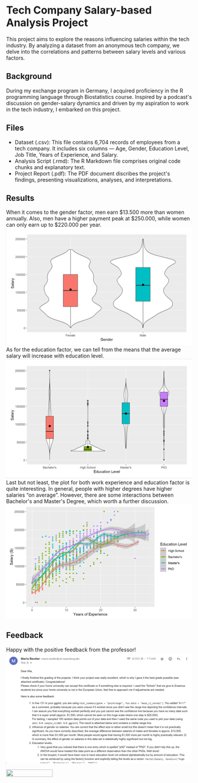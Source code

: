 # Tech Company Salary-based Analysis Project
This project aims to explore the reasons influencing salaries within the tech industry. By analyzing a dataset from an anonymous tech company, we delve into the correlations and patterns between salary levels and various factors.  

## Background
During my exchange program in Germany, I acquired proficiency in the R programming language through Biostatistics course. Inspired by a podcast's discussion on gender-salary dynamics and driven by my aspiration to work in the tech industry, I embarked on this project.  

## Files
- Dataset (.csv): This file contains 6,704 records of employees from a tech company. It includes six columns — Age, Gender, Education Level, Job Title, Years of Experience, and Salary.
- Analysis Script (.rmd): The R Markdown file comprises original code chunks and explanatory text.
- Project Report (.pdf): The PDF document discribes the project's findings, presenting visualizations, analyses, and interpretations.

## Results
When it comes to the gender factor, men earn $13.500 more than women annually. Also, men have a higher payment peak at $250.000, while women can only earn up to $220.000 per year. 
![Salary-Gender](/img/salary-gender.png)
As for the education factor, we can tell from the means that the average salary will increase with education level. 
![Salary-Education](/img/salary-education.png)
Last but not least, the plot for both work experience and education factor is quite interesting. In general, people with higher degrees have higher salaries “on average”. However, there are some interactions between Bachelor's and Master's Degree, which worth a further discussion. 
![Salary-WorkExperience](/img/salary-experience.png)

## Feedback
Happy with the positive feedback from the professor! 
![Email_Feedback](/img/feedback.png)

<img src="https://github.com/Mia1011/project_biostatistics/img/certificate.jpg"  width=50% height=50%>
